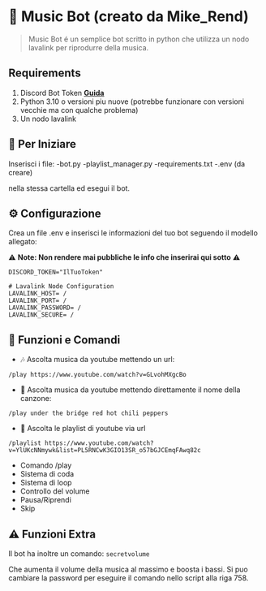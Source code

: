 # 🤖 Music Bot (creato da Mike_Rend)

> Music Bot é un semplice bot scritto in python che utilizza un nodo lavalink per riprodurre della musica.

## Requirements

1. Discord Bot Token **[Guida](https://www.aranzulla.it/come-creare-un-bot-su-discord-1670742.html)**  
2. Python 3.10 o versioni piu nuove (potrebbe funzionare con versioni vecchie ma con qualche problema)
3. Un nodo lavalink

## 🚀 Per Iniziare

Inserisci i file:
-bot.py
-playlist_manager.py
-requirements.txt
-.env (da creare)

nella stessa cartella ed esegui il bot.

## ⚙️ Configurazione

Crea un file .env e inserisci le informazioni del tuo bot seguendo il modello allegato:

⚠️ **Note: Non rendere mai pubbliche le info che inserirai qui sotto** ⚠️

```
DISCORD_TOKEN="IlTuoToken"

# Lavalink Node Configuration
LAVALINK_HOST= /
LAVALINK_PORT= /
LAVALINK_PASSWORD= /
LAVALINK_SECURE= /
```

## 📝 Funzioni e Comandi 

- 🎶 Ascolta musica da youtube mettendo un url:

`/play https://www.youtube.com/watch?v=GLvohMXgcBo`

- 🔎 Ascolta musica da youtube mettendo direttamente il nome della canzone:

`/play under the bridge red hot chili peppers`

- 📃 Ascolta le playlist di youtube via url

`/playlist https://www.youtube.com/watch?v=YlUKcNNmywk&list=PL5RNCwK3GIO13SR_o57bGJCEmqFAwq82c`

- Comando /play
- Sistema di coda 
- Sistema di loop
- Controllo del volume
- Pausa/Riprendi
- Skip

## ⚠️ Funzioni Extra

Il bot ha inoltre un comando:
`secretvolume`

Che aumenta il volume della musica al massimo e boosta i bassi.
Si puo cambiare la password per eseguire il comando nello script alla riga 758.

